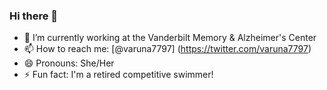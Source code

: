 ### Hi there 👋

- 🔭 I’m currently working  at the Vanderbilt Memory & Alzheimer's Center
- 📫 How to reach me:  [@varuna7797] (https://twitter.com/varuna7797)
- 😄 Pronouns:  She/Her
- ⚡ Fun fact: I'm a retired competitive swimmer! 
